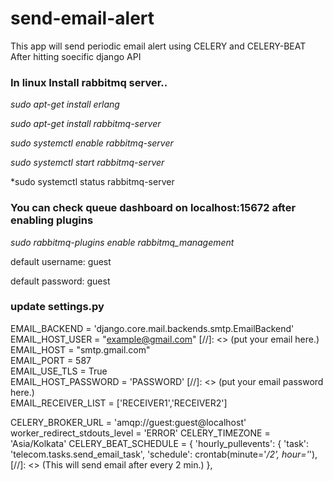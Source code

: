 # send-email-alert
This app will send periodic email alert using CELERY and CELERY-BEAT After hitting soecific django API 

### In linux Install rabbitmq server..

*sudo apt-get install erlang*      

*sudo apt-get install rabbitmq-server*

*sudo systemctl enable rabbitmq-server*  

*sudo systemctl start rabbitmq-server*

*sudo systemctl status rabbitmq-server

### You can check queue dashboard on localhost:15672 after enabling plugins

*sudo rabbitmq-plugins enable rabbitmq_management*

default username: guest

default password: guest

### update settings.py

EMAIL_BACKEND = 'django.core.mail.backends.smtp.EmailBackend'<br />
EMAIL_HOST_USER = "example@gmail.com" [//]: <> (put your email here.)<br />
EMAIL_HOST = "smtp.gmail.com"<br />
EMAIL_PORT = 587<br />
EMAIL_USE_TLS = True<br />
EMAIL_HOST_PASSWORD = 'PASSWORD' [//]: <> (put your email password here.)<br />
EMAIL_RECEIVER_LIST = ['RECEIVER1','RECEIVER2']<br />


CELERY_BROKER_URL = 'amqp://guest:guest@localhost'
worker_redirect_stdouts_level = 'ERROR'
CELERY_TIMEZONE = 'Asia/Kolkata'
CELERY_BEAT_SCHEDULE = {
                'hourly_pullevents': {
                             'task': 'telecom.tasks.send_email_task',
                                      'schedule': crontab(minute='*/2', hour='*'),    [//]: <> (This will send email after every 2 min.)
                                      },

